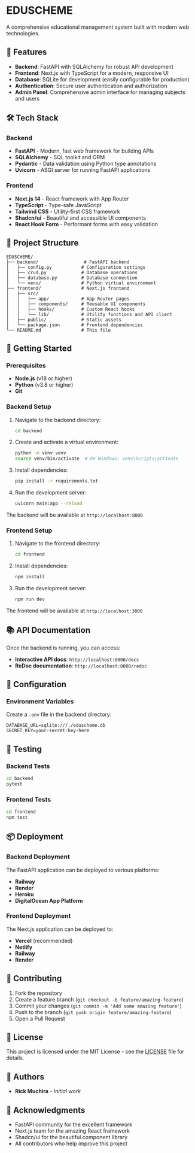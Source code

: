 # EDUSCHEME

A comprehensive educational management system built with modern web technologies.

## 🚀 Features

- **Backend**: FastAPI with SQLAlchemy for robust API development
- **Frontend**: Next.js with TypeScript for a modern, responsive UI
- **Database**: SQLite for development (easily configurable for production)
- **Authentication**: Secure user authentication and authorization
- **Admin Panel**: Comprehensive admin interface for managing subjects and users

## 🛠️ Tech Stack

### Backend
- **FastAPI** - Modern, fast web framework for building APIs
- **SQLAlchemy** - SQL toolkit and ORM
- **Pydantic** - Data validation using Python type annotations
- **Uvicorn** - ASGI server for running FastAPI applications

### Frontend
- **Next.js 14** - React framework with App Router
- **TypeScript** - Type-safe JavaScript
- **Tailwind CSS** - Utility-first CSS framework
- **Shadcn/ui** - Beautiful and accessible UI components
- **React Hook Form** - Performant forms with easy validation

## 📁 Project Structure

```
EDUSCHEME/
├── backend/                 # FastAPI backend
│   ├── config.py           # Configuration settings
│   ├── crud.py             # Database operations
│   ├── database.py         # Database connection
│   └── venv/               # Python virtual environment
├── frontend/               # Next.js frontend
│   ├── src/
│   │   ├── app/            # App Router pages
│   │   ├── components/     # Reusable UI components
│   │   ├── hooks/          # Custom React hooks
│   │   └── lib/            # Utility functions and API client
│   ├── public/             # Static assets
│   └── package.json        # Frontend dependencies
└── README.md               # This file
```

## 🚀 Getting Started

### Prerequisites

- **Node.js** (v18 or higher)
- **Python** (v3.8 or higher)
- **Git**

### Backend Setup

1. Navigate to the backend directory:
   ```bash
   cd backend
   ```

2. Create and activate a virtual environment:
   ```bash
   python -m venv venv
   source venv/bin/activate  # On Windows: venv\Scripts\activate
   ```

3. Install dependencies:
   ```bash
   pip install -r requirements.txt
   ```

4. Run the development server:
   ```bash
   uvicorn main:app --reload
   ```

The backend will be available at `http://localhost:8000`

### Frontend Setup

1. Navigate to the frontend directory:
   ```bash
   cd frontend
   ```

2. Install dependencies:
   ```bash
   npm install
   ```

3. Run the development server:
   ```bash
   npm run dev
   ```

The frontend will be available at `http://localhost:3000`

## 📚 API Documentation

Once the backend is running, you can access:
- **Interactive API docs**: `http://localhost:8000/docs`
- **ReDoc documentation**: `http://localhost:8000/redoc`

## 🔧 Configuration

### Environment Variables

Create a `.env` file in the backend directory:

```env
DATABASE_URL=sqlite:///./eduscheme.db
SECRET_KEY=your-secret-key-here
```

## 🧪 Testing

### Backend Tests
```bash
cd backend
pytest
```

### Frontend Tests
```bash
cd frontend
npm test
```

## 📦 Deployment

### Backend Deployment
The FastAPI application can be deployed to various platforms:
- **Railway**
- **Render**
- **Heroku**
- **DigitalOcean App Platform**

### Frontend Deployment
The Next.js application can be deployed to:
- **Vercel** (recommended)
- **Netlify**
- **Railway**
- **Render**

## 🤝 Contributing

1. Fork the repository
2. Create a feature branch (`git checkout -b feature/amazing-feature`)
3. Commit your changes (`git commit -m 'Add some amazing feature'`)
4. Push to the branch (`git push origin feature/amazing-feature`)
5. Open a Pull Request

## 📄 License

This project is licensed under the MIT License - see the [LICENSE](LICENSE) file for details.

## 👥 Authors

- **Rick Muchira** - *Initial work*

## 🙏 Acknowledgments

- FastAPI community for the excellent framework
- Next.js team for the amazing React framework
- Shadcn/ui for the beautiful component library
- All contributors who help improve this project 